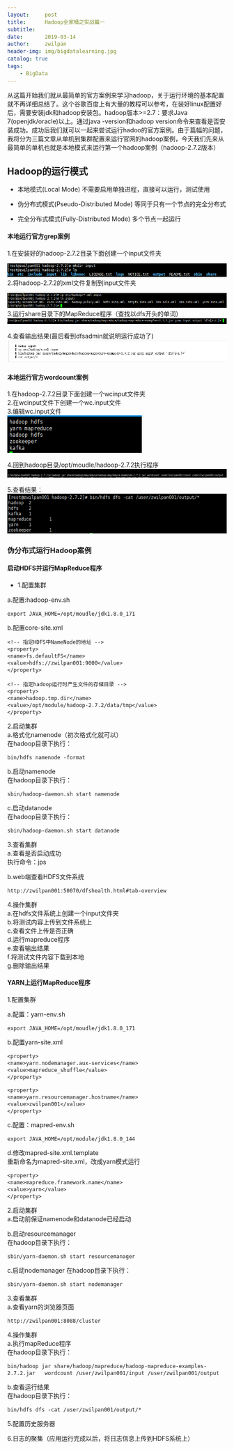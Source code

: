 ```yaml
---
layout:     post
title:      Hadoop全家桶之实战篇一
subtitle:   
date:       2019-03-14
author:     zwilpan
header-img: img/bigdatalearning.jpg
catalog: true
tags:
    - BigData
---
```


从这篇开始我们就从最简单的官方案例来学习hadoop，关于运行环境的基本配置就不再详细总结了。这个谷歌百度上有大量的教程可以参考，在装好linux配置好后，需要安装jdk和hadoop安装包。hadoop版本>=2.7：要求Java 7(openjdk/oracle)以上。通过java -version和hadoop version命令来查看是否安装成功。成功后我们就可以一起来尝试运行hadoo的官方案例。由于篇幅的问题，我将分为三篇文章从单机到集群配置来运行官网的hadoop案例，今天我们先来从最简单的单机也就是本地模式来运行第一个hadoop案例（hadoop-2.7.2版本）

## Hadoop的运行模式

+ 本地模式(Local Mode)
不需要启用单独进程，直接可以运行，测试使用

+ 伪分布式模式(Pseudo-Distributed Mode)
等同于只有一个节点的完全分布式

+ 完全分布式模式(Fully-Distributed Mode)
多个节点一起运行

#### 本地运行官方grep案例 
1.在安装好的hadoop-2.7.2目录下面创建一个input文件夹

![avatar](/img/grep01.png)
2.将hadoop-2.7.2的xml文件复制到input文件夹

![avatar](/img/grep02.png)
3.运行share目录下的MapReduce程序（查找以dfs开头的单词）
![avatar](/img/grep03.png)

4.查看输出结果(最后看到dfsadmin就说明运行成功了)
![avatar](/img/grep04.jpg)  


#### 本地运行官方wordcount案例
1.在hadoop-2.7.2目录下面创建一个wcinput文件夹  
2.在wcinput文件下创建一个wc.input文件  
3.编辑wc.input文件  
![avatar](/img/wordcount03.jpg)

4.回到hadoop目录/opt/moudle/hadoop-2.7.2执行程序  
![avatar](/img/wordcount04.jpg)

5.查看结果：  
![avatar](/img/wordcount05.jpg)

### 伪分布式运行Hadoop案例

#### 启动HDFS并运行MapReduce程序  

+ 1.配置集群  

a.配置:hadoop-env.sh  

    export JAVA_HOME=/opt/moudle/jdk1.8.0_171  

b.配置core-site.xml  

    <!-- 指定HDFS中NameNode的地址 -->  
    <property>  
    <name>fs.defaultFS</name>  
    <value>hdfs://zwilpan001:9000</value>  
    </property>

    <!-- 指定hadoop运行时产生文件的存储目录 -->
    <property>
    <name>hadoop.tmp.dir</name>
    <value>/opt/module/hadoop-2.7.2/data/tmp</value>
    </property>

2.启动集群  
a.格式化namenode（初次格式化就可以）  
在hadoop目录下执行：

    bin/hdfs namenode -format  

b.启动namenode  
在hadoop目录下执行：

    sbin/hadoop-daemon.sh start namenode  

c.启动datanode  
在hadoop目录下执行：

    sbin/hadoop-daemon.sh start datanode

3.查看集群  
a.查看是否启动成功  
执行命令：jps  

b.web端查看HDFS文件系统  

    http://zwilpan001:50070/dfshealth.html#tab-overview

4.操作集群  
a.在hdfs文件系统上创建一个input文件夹  
b.将测试内容上传到文件系统上  
c.查看文件上传是否正确  
d.运行mapreduce程序  
e.查看输出结果  
f.将测试文件内容下载到本地  
g.删除输出结果  

####  YARN上运行MapReduce程序  
1.配置集群  

a.配置：yarn-env.sh  

    export JAVA_HOME=/opt/moudle/jdk1.8.0_171  

b.配置yarn-site.xml  
<!-- reducer获取数据的方式 -->
    <property>
    <name>yarn.nodemanager.aux-services</name>
    <value>mapreduce_shuffle</value>
    </property>

<!-- 指定YARN的ResourceManager的地址 -->
    <property>
    <name>yarn.resourcemanager.hostname</name>
    <value>zwilpan001</value>
    </property>

c.配置：mapred-env.sh  

    export JAVA_HOME=/opt/module/jdk1.8.0_144  

d.修改mapred-site.xml.template  
重新命名为mapred-site.xml，改成yarn模式运行

    <property>
    <name>mapreduce.framework.name</name>
    <value>yarn</value>
    </property>
			
2.启动集群  
a.启动前保证namenode和datanode已经启动  

b.启动resourcemanager  
在hadoop目录下执行：

    sbin/yarn-daemon.sh start resourcemanager  

c.启动nodemanager 
在hadoop目录下执行：

    sbin/yarn-daemon.sh start nodemanager
			
3.查看集群  
a.查看yarn的浏览器页面  

    http://zwilpan001:8088/cluster
		
4.操作集群   
a.执行mapReduce程序  
在hadoop目录下执行： 

    bin/hadoop jar share/hadoop/mapreduce/hadoop-mapreduce-examples-2.7.2.jar   wordcount /user/zwilpan001/input /user/zwilpan001/output  

b.查看运行结果  
在hadoop目录下执行：

    bin/hdfs dfs -cat /user/zwilpan001/output/*

5.配置历史服务器  

6.日志的聚集（应用运行完成以后，将日志信息上传到HDFS系统上）
